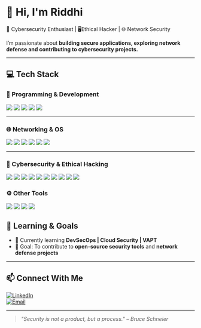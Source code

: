 # 👋 Hi, I'm Riddhi

🔐 Cybersecurity Enthusiast | 🖥️Ethical Hacker | 🌐 Network Security 

I’m passionate about **building secure applications, exploring network defense and contributing to cybersecurity projects.**  

---

## 💻 Tech Stack  

### 🐍 Programming & Development  
<p>
  <img src="https://img.shields.io/badge/Python-3776AB?style=for-the-badge&logo=python&logoColor=white"/>
  <img src="https://img.shields.io/badge/Flask-000000?style=for-the-badge&logo=flask&logoColor=white"/>
  <img src="https://img.shields.io/badge/Git-F05032?style=for-the-badge&logo=git&logoColor=white"/>
  <img src="https://img.shields.io/badge/GitHub-181717?style=for-the-badge&logo=github&logoColor=white"/>
  <img src="https://img.shields.io/badge/VS%20Code-007ACC?style=for-the-badge&logo=visual-studio-code&logoColor=white"/>
</p>

---

### 🌐 Networking & OS  
<p>
  <img src="https://img.shields.io/badge/Linux-FCC624?style=for-the-badge&logo=linux&logoColor=black"/>
  <img src="https://img.shields.io/badge/Cisco-1BA0D7?style=for-the-badge&logo=cisco&logoColor=white"/>
  <img src="https://img.shields.io/badge/Wireshark-1679A7?style=for-the-badge&logo=wireshark&logoColor=white"/>
  <img src="https://img.shields.io/badge/Nmap-4682B4?style=for-the-badge&logo=security&logoColor=white"/>
  <img src="https://img.shields.io/badge/Tcpdump-000000?style=for-the-badge&logo=linux&logoColor=white"/>
  <img src="https://img.shields.io/badge/OpenVPN-EA7E20?style=for-the-badge&logo=openvpn&logoColor=white"/>
</p>

---

### 🔐 Cybersecurity & Ethical Hacking  
<p>
  <img src="https://img.shields.io/badge/TryHackMe-2D2D2D?style=for-the-badge&logo=tryhackme&logoColor=white"/>
  <img src="https://img.shields.io/badge/HackTheBox-9FEF00?style=for-the-badge&logo=hackthebox&logoColor=black"/>
  <img src="https://img.shields.io/badge/Burp%20Suite-FF6633?style=for-the-badge&logo=burp-suite&logoColor=white"/>
  <img src="https://img.shields.io/badge/Metasploit-3A9BDC?style=for-the-badge&logo=metasploit&logoColor=white"/>
  <img src="https://img.shields.io/badge/Hydra-000000?style=for-the-badge&logo=security&logoColor=white"/>
  <img src="https://img.shields.io/badge/Dirb-444444?style=for-the-badge&logo=security&logoColor=white"/>
  <img src="https://img.shields.io/badge/Gobuster-FFCC00?style=for-the-badge&logo=security&logoColor=black"/>
  <img src="https://img.shields.io/badge/John%20the%20Ripper-800000?style=for-the-badge&logo=security&logoColor=white"/>
  <img src="https://img.shields.io/badge/Hashcat-2C2C2C?style=for-the-badge&logo=hashcat&logoColor=white"/>
  <img src="https://img.shields.io/badge/OWASP%20ZAP-2E73B8?style=for-the-badge&logo=owasp&logoColor=white"/>
</p>


### ⚙️ Other Tools  
<p>
  <img src="https://img.shields.io/badge/Docker-2496ED?style=for-the-badge&logo=docker&logoColor=white"/>
  <img src="https://img.shields.io/badge/Kali%20Linux-557C94?style=for-the-badge&logo=kalilinux&logoColor=white"/>
  <img src="https://img.shields.io/badge/VMware-607078?style=for-the-badge&logo=vmware&logoColor=white"/>
  <img src="https://img.shields.io/badge/VirtualBox-183A61?style=for-the-badge&logo=virtualbox&logoColor=white"/>
</p> 


## 🎯 Learning & Goals  
- 📖 Currently learning **DevSecOps | Cloud Security | VAPT**  
- 🎯 Goal: To contribute to **open-source security tools** and **network defense projects**  

---

## 📫 Connect With Me  
[![LinkedIn](https://img.shields.io/badge/LinkedIn-blue?style=for-the-badge&logo=linkedin)](www.linkedin.com/in/riddhiiii)  
[![Email](https://img.shields.io/badge/Email-D14836?style=for-the-badge&logo=gmail&logoColor=white)](mailto:iriddhiks@gmail.com)  

---

> *"Security is not a product, but a process." – Bruce Schneier*  
